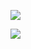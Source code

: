 ![](https://user-images.githubusercontent.com/90075193/138376053-36cb4cc2-90f5-402e-9c80-71bef1170f85.jpg)

![](https://visitor-badge.glitch.me/badge?page_id=DanielS1802.afc163)
